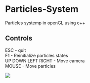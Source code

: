 # Particles-System
Particles systemp in openGL using c++

## Controls

ESC - quit <br />
F1 - Reinitialize particles states <br />
UP DOWN LEFT RIGHT - Move camera <br />
MOUSE - Move particles <br />

![](particles.gif)
